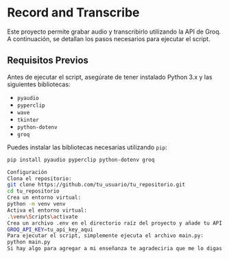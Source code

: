 # Record and Transcribe

Este proyecto permite grabar audio y transcribirlo utilizando la API de Groq. A continuación, se detallan los pasos necesarios para ejecutar el script.

## Requisitos Previos

Antes de ejecutar el script, asegúrate de tener instalado Python 3.x y las siguientes bibliotecas:

- `pyaudio`
- `pyperclip`
- `wave`
- `tkinter`
- `python-dotenv`
- `groq`

Puedes instalar las bibliotecas necesarias utilizando `pip`:

```sh
pip install pyaudio pyperclip python-dotenv groq

Configuración
Clona el repositorio:
git clone https://github.com/tu_usuario/tu_repositorio.git
cd tu_repositorio
Crea un entorno virtual:
python -m venv venv
Activa el entorno virtual:
.\venv\Scripts\activate
Crea un archivo .env en el directorio raíz del proyecto y añade tu API key de Groq:
GROQ_API_KEY=tu_api_key_aqui
Para ejecutar el script, simplemente ejecuta el archivo main.py:
python main.py
Si hay algo para agregar a mi enseñanza te agradeciria que me lo digas!!. 
